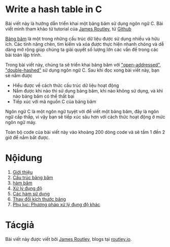 # Write a hash table in C
Bài viết này là hướng dẫn triển khai một bảng băm sử dụng ngôn ngữ C. Bài viết mình tham khảo từ tutorial của [James Routley](https://twitter.com/james_routley), từ [Github](https://github.com/jamesroutley/write-a-hash-table)


[Bảng băm](https://en.wikipedia.org/wiki/Hash_table) là một trong những cấu trúc dữ liệu được sử dụng nhiều và hữu ích. Các tính năng chèn, tìm kiếm và xóa được thực hiện nhanh chóng và dễ dàng mở rộng giúp chúng ta giải quyết số lượng lớn các vấn đề trong các bài toán lập trình.

Trong bài viết này, chúng ta sẽ triển khai bảng băm với  ["open-addressed"](https://en.wikipedia.org/wiki/Open_addressing), ["double-hashed"](https://en.wikipedia.org/wiki/Double_hashing) sử dụng ngôn ngữ C. Sau khi đọc xong bài viết này, bạn sẽ nắm được
- Hiểu được về cách thức cấu trúc dữ liệu hoạt động 
- Nắm được khi nào thì sử dụng bảng băm, khi nào không sử dụng, và khi nào bảng băm có thể thất bại
- Tiếp xúc với mã nguồn C của bảng băm

Ngôn ngữ C là một ngôn ngữ tuyệt vời để viết một bảng băm, đây là ngôn ngữ cấp thấp, vì vậy bạn sẽ tiếp xúc sâu hơn với cách thức hoạt động ở mức ngôn ngữ máy.

Toàn bộ code của bài viết này vào khoảng 200 dòng code và sẽ tầm 1 đến 2 giờ để nắm bắt được.

# Nộidung 
1. [Giới thiệu](/LearnC/write_a_hash_table/01-introduction)
2. [Cấu trúc bảng băm](/LearnC/write_a_hash_table/02-hash-table)
3. [hàm băm](/LearnC/write_a_hash_table/03-hashing)
4. [Xử lý đụng độ](/LearnC/write_a_hash_table/04-collisions)
5. [Các hàm sử dụng](/LearnC/write_a_hash_table/05-methods)
6. [Thay đổi kích thước bảng](/LearnC/write_a_hash_table/06-resizing)
6. [Phụ lục: Phương pháp xử lý đụng độ khác](/LearnC/write_a_hash_table/07-appendix)

# Tácgiả

Bài viết này được viết bởi [James Routley](https://twitter.com/james_routley),
blogs tại [routley.io](https://routley.io).